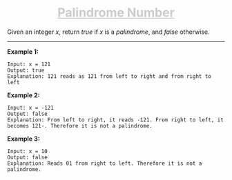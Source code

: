 <h1 align="center">
    <a href="https://leetcode.com/problems/palindrome-number/description/" style="color: #ccc" target="_blank">Palindrome Number</a>
</h1>

<p>
    Given an integer <i>x</i>, return <i>true</i> if <i>x</i> is a <i>palindrome</i>, and <i>false</i> otherwise.
</p>
<hr>
<p>
    <b>Example 1:</b>
    
    Input: x = 121
    Output: true
    Explanation: 121 reads as 121 from left to right and from right to left
</p>
<p>
    <b>Example 2:</b>
        
    Input: x = -121
    Output: false
    Explanation: From left to right, it reads -121. From right to left, it becomes 121-. Therefore it is not a palindrome.
</p>
<p>
    <b>Example 3:</b>

    Input: x = 10
    Output: false
    Explanation: Reads 01 from right to left. Therefore it is not a palindrome.
</p>